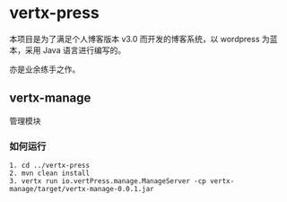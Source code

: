 # vertx-press
本项目是为了满足个人博客版本 v3.0 而开发的博客系统，以 wordpress 为蓝本，采用 Java 语言进行编写的。

亦是业余练手之作。

## vertx-manage

管理模块

### 如何运行

	1. cd ../vertx-press
	2. mvn clean install
	3. vertx run io.vertPress.manage.ManageServer -cp vertx-manage/target/vertx-manage-0.0.1.jar
